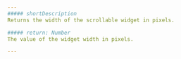 ```yaml
---
##### shortDescription
Returns the width of the scrollable widget in pixels.

##### return: Number
The value of the widget width in pixels.

---
```

